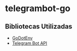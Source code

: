# telegrambot-go

## Bibliotecas Utilizadas

- [GoDotEnv](https://github.com/joho/godotenv 'GoDotEnv')
- [Telegram Bot API](https://github.com/go-telegram-bot-api/telegram-bot-api 'Telegram Bot API')